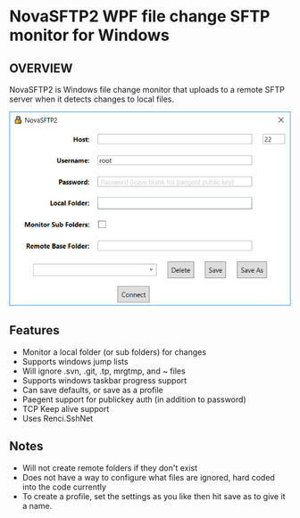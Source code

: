 NovaSFTP2 WPF file change SFTP monitor for Windows
=================================

OVERVIEW
-----
NovaSFTP2 is Windows file change monitor that uploads to a remote SFTP server when it detects changes to local files.

![NovaSFTP2 Screenshot](https://raw.githubusercontent.com/mitchcapper/NovaSFTP2/master/screenshot.png "NovaSFTP2 Screenshot")

Features
-----
- Monitor a local folder (or sub folders) for changes
- Supports windows jump lists
- Will ignore .svn, .git, .tp, mrgtmp, and ~ files 
- Supports windows taskbar progress support
- Can save defaults, or save as a profile
- Paegent support for publickey auth (in addition to password)
- TCP Keep alive support
- Uses Renci.SshNet


Notes
-----
- Will not create remote folders if they don't exist
- Does not have a way to configure what files are ignored, hard coded into the code currently
- To create a profile, set the settings as you like then hit save as to give it a name.